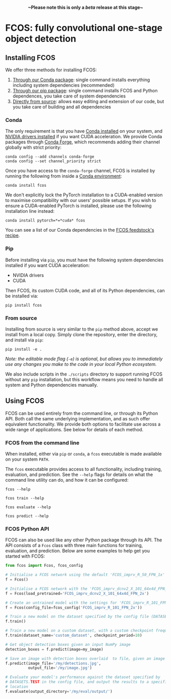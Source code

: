 <p align=center><strong>~Please note this is only a <em>beta</em> release at this stage~</strong></p>

# FCOS: fully convolutional one-stage object detection



## Installing FCOS

We offer three methods for installing FCOS:

1. [Through our Conda package](#conda): single command installs everything including system dependencies (recommended)
2. [Through our pip package](#pip): single command installs FCOS and Python dependences, you take care of system dependencies
3. [Directly from source](#from-source): allows easy editing and extension of our code, but you take care of building and all dependencies

### Conda

The only requirement is that you have [Conda installed](https://conda.io/projects/conda/en/latest/user-guide/install/index.html) on your system, and [NVIDIA drivers installed](https://developer.nvidia.com/cuda-downloads?target_os=Linux&target_arch=x86_64&=Ubuntu&target_version=20.04&target_type=deb_network) if you want CUDA acceleration. We provide Conda packages through [Conda Forge](https://conda-forge.org/), which recommends adding their channel globally with strict priority:

```
conda config --add channels conda-forge
conda config --set channel_priority strict
```

Once you have access to the `conda-forge` channel, FCOS is installed by running the following from inside a [Conda environment](https://conda.io/projects/conda/en/latest/user-guide/tasks/manage-environments.html):

```
conda install fcos
```

We don't explicitly lock the PyTorch installation to a CUDA-enabled version to maximise compatibility with our users' possible setups. If you wish to ensure a CUDA-enabled PyTorch is installed, please use the following installation line instead:

```
conda install pytorch=*=*cuda* fcos
```

You can see a list of our Conda dependencies in the [FCOS feedstock's recipe](https://github.com/conda-forge/fcos-feedstock/blob/master/recipe/meta.yaml).

### Pip

Before installing via `pip`, you must have the following system dependencies installed if you want CUDA acceleration:

- NVIDIA drivers
- CUDA

Then FCOS, its custom CUDA code, and all of its Python dependencies, can be installed via:

```
pip install fcos
```

### From source

Installing from source is very similar to the `pip` method above, accept we install from a local copy. Simply clone the repository, enter the directory, and install via `pip`:

```
pip install -e .
```

_Note: the editable mode flag (`-e`) is optional, but allows you to immediately use any changes you make to the code in your local Python ecosystem._

We also include scripts in the `./scripts` directory to support running FCOS without any `pip` installation, but this workflow means you need to handle all system and Python dependencies manually.

## Using FCOS

FCOS can be used entirely from the command line, or through its Python API. Both call the same underlying implementation, and as such offer equivalent functionality. We provide both options to facilitate use across a wide range of applications. See below for details of each method.

### FCOS from the command line

When installed, either via `pip` or `conda`, a `fcos` executable is made available on your system `PATH`.

The `fcos` executable provides access to all functionality, including training, evaluation, and prediction. See the `--help` flags for details on what the command line utility can do, and how it can be configured:

```
fcos --help
```

```
fcos train --help
```

```
fcos evaluate --help
```

```
fcos predict --help
```

### FCOS Python API

FCOS can also be used like any other Python package through its API. The API consists of a `Fcos` class with three main functions for training, evaluation, and prediction. Below are some examples to help get you started with FCOS:

```python
from fcos import Fcos, fcos_config

# Initialise a FCOS network using the default 'FCOS_imprv_R_50_FPN_1x' model
f = Fcos()

# Initialise a FCOS network with the 'FCOS_imprv_dcnv2_X_101_64x4d_FPN_2x' model
f = Fcos(load_pretrained='FCOS_imprv_dcnv2_X_101_64x4d_FPN_2x')

# Create an untrained model with the settings for 'FCOS_imprv_R_101_FPN_2x'
f = Fcos(config_file=fcos_config('FCOS_imprv_R_101_FPN_2x'))

# Train a new model on the dataset specified by the config file (DATASETS.TRAIN)
f.train()

# Train a new model on a custom dataset, with a custom checkpoint frequency
f.train(dataset_name='custom_dataset', checkpoint_period=10)

# Get object detection boxes given an input NumPy image
detection_boxes = f.predict(image=my_image)

# Save an image with detection boxes overlaid  to file, given an image file
f.predict(image_file='/my/detections.jpg',
          output_file='/my/image.jpg')

# Evaluate your model's performance against the dataset specified by
# DATASETS.TEST in the config file, and output the results to a specific
# location
f.evaluate(output_directory='/my/eval/output/')
```

